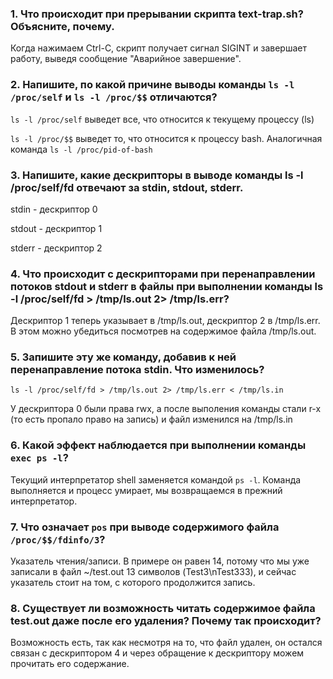 ### 1. Что происходит при прерывании скрипта text-trap.sh? Объясните, почему.

Когда нажимаем Ctrl-C, скрипт получает сигнал SIGINT и завершает работу, выведя сообщение "Аварийное завершение".
### 2. Напишите, по какой причине выводы команды `ls -l /proc/self` и `ls -l /proc/$$` отличаются?

`ls -l /proc/self` выведет все, что относится к текущему процессу (ls) 

`ls -l /proc/$$` выведет то, что относится к процессу bash. Аналогичная команда `ls -l /proc/pid-of-bash` 
### 3. Напишите, какие дескрипторы в выводе команды ls -l /proc/self/fd отвечают за stdin, stdout, stderr.

stdin - дескриптор 0

stdout - дескриптор 1

stderr - дескриптор 2
### 4. Что происходит с дескрипторами при перенаправлении потоков stdout и stderr в файлы при выполнении команды ls -l /proc/self/fd > /tmp/ls.out 2> /tmp/ls.err?

Дескриптор 1 теперь указывает в /tmp/ls.out, дескриптор 2 в /tmp/ls.err. В этом можно убедиться посмотрев на содержимое файла /tmp/ls.out. 
### 5. Запишите эту же команду, добавив к ней перенаправление потока stdin. Что изменилось?

`ls -l /proc/self/fd > /tmp/ls.out 2> /tmp/ls.err < /tmp/ls.in`

У дескриптора 0 были права rwx, а после выполения команды стали r-x (то есть пропало право на запись) и файл изменился на /tmp/ls.in
### 6. Какой эффект наблюдается при выполнении команды `exec ps -l`?

Текущий интерпретатор shell заменяется командой `ps -l`. Команда выполняется и процесс умирает, мы возвращаемся в прежний интерпретатор.
### 7. Что означает `pos` при выводе содержимого файла `/proc/$$/fdinfo/3`?

Указатель чтения/записи. В примере он равен 14, потому что мы уже записали в файл ~/test.out 13 символов (Test3\nTest333), и сейчас указатель стоит на том, с которого продолжится запись.
### 8. Существует ли возможность читать содержимое файла test.out даже после его удаления? Почему так происходит?

Возможность есть, так как несмотря на то, что файл удален, он остался связан с дескриптором 4 и через обращение к дескриптору можем прочитать его содержание.
